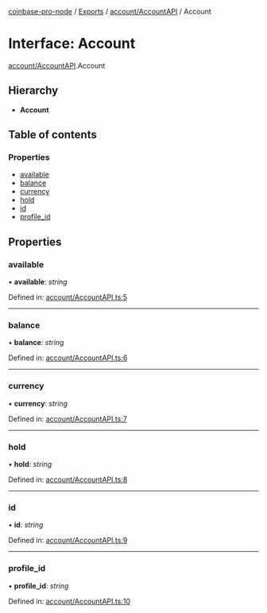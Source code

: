 [coinbase-pro-node](../../README.md) / [Exports](../../modules.md) / [account/AccountAPI](../../modules/account_accountapi.md) / Account

# Interface: Account

[account/AccountAPI](../../modules/account_accountapi.md).Account

## Hierarchy

- **Account**

## Table of contents

### Properties

- [available](accountapi.account.md#available)
- [balance](accountapi.account.md#balance)
- [currency](accountapi.account.md#currency)
- [hold](accountapi.account.md#hold)
- [id](accountapi.account.md#id)
- [profile_id](accountapi.account.md#profile_id)

## Properties

### available

• **available**: _string_

Defined in: [account/AccountAPI.ts:5](https://github.com/bennycode/coinbase-pro-node/blob/aa07e6d/src/account/AccountAPI.ts#L5)

---

### balance

• **balance**: _string_

Defined in: [account/AccountAPI.ts:6](https://github.com/bennycode/coinbase-pro-node/blob/aa07e6d/src/account/AccountAPI.ts#L6)

---

### currency

• **currency**: _string_

Defined in: [account/AccountAPI.ts:7](https://github.com/bennycode/coinbase-pro-node/blob/aa07e6d/src/account/AccountAPI.ts#L7)

---

### hold

• **hold**: _string_

Defined in: [account/AccountAPI.ts:8](https://github.com/bennycode/coinbase-pro-node/blob/aa07e6d/src/account/AccountAPI.ts#L8)

---

### id

• **id**: _string_

Defined in: [account/AccountAPI.ts:9](https://github.com/bennycode/coinbase-pro-node/blob/aa07e6d/src/account/AccountAPI.ts#L9)

---

### profile_id

• **profile_id**: _string_

Defined in: [account/AccountAPI.ts:10](https://github.com/bennycode/coinbase-pro-node/blob/aa07e6d/src/account/AccountAPI.ts#L10)
